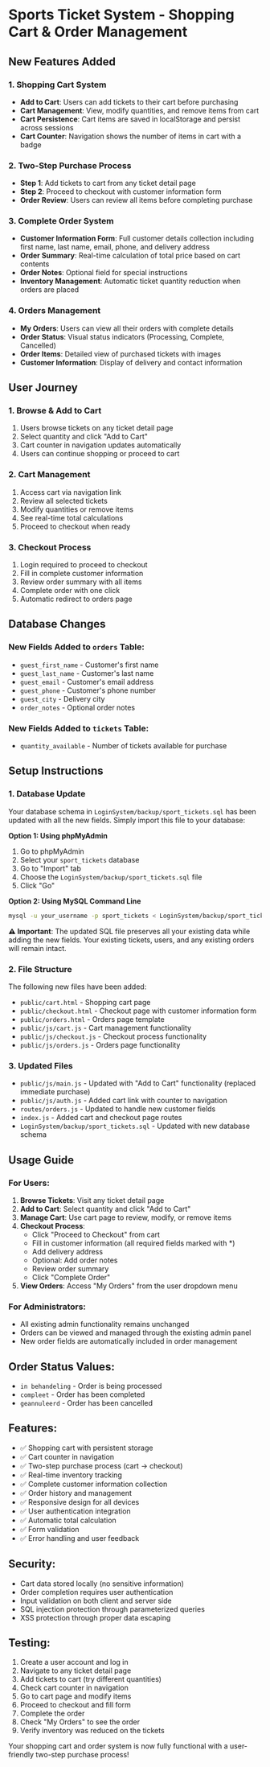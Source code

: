 # Sports Ticket System - Shopping Cart & Order Management

## New Features Added

### 1. Shopping Cart System
- **Add to Cart**: Users can add tickets to their cart before purchasing
- **Cart Management**: View, modify quantities, and remove items from cart
- **Cart Persistence**: Cart items are saved in localStorage and persist across sessions
- **Cart Counter**: Navigation shows the number of items in cart with a badge

### 2. Two-Step Purchase Process
- **Step 1**: Add tickets to cart from any ticket detail page
- **Step 2**: Proceed to checkout with customer information form
- **Order Review**: Users can review all items before completing purchase

### 3. Complete Order System
- **Customer Information Form**: Full customer details collection including first name, last name, email, phone, and delivery address
- **Order Summary**: Real-time calculation of total price based on cart contents
- **Order Notes**: Optional field for special instructions
- **Inventory Management**: Automatic ticket quantity reduction when orders are placed

### 4. Orders Management
- **My Orders**: Users can view all their orders with complete details
- **Order Status**: Visual status indicators (Processing, Complete, Cancelled)
- **Order Items**: Detailed view of purchased tickets with images
- **Customer Information**: Display of delivery and contact information

## User Journey

### 1. Browse & Add to Cart
1. Users browse tickets on any ticket detail page
2. Select quantity and click "Add to Cart"
3. Cart counter in navigation updates automatically
4. Users can continue shopping or proceed to cart

### 2. Cart Management
1. Access cart via navigation link
2. Review all selected tickets
3. Modify quantities or remove items
4. See real-time total calculations
5. Proceed to checkout when ready

### 3. Checkout Process
1. Login required to proceed to checkout
2. Fill in complete customer information
3. Review order summary with all items
4. Complete order with one click
5. Automatic redirect to orders page

## Database Changes

### New Fields Added to `orders` Table:
- `guest_first_name` - Customer's first name
- `guest_last_name` - Customer's last name  
- `guest_email` - Customer's email address
- `guest_phone` - Customer's phone number
- `guest_city` - Delivery city
- `order_notes` - Optional order notes

### New Fields Added to `tickets` Table:
- `quantity_available` - Number of tickets available for purchase

## Setup Instructions

### 1. Database Update
Your database schema in `LoginSystem/backup/sport_tickets.sql` has been updated with all the new fields. Simply import this file to your database:

**Option 1: Using phpMyAdmin**
1. Go to phpMyAdmin
2. Select your `sport_tickets` database
3. Go to "Import" tab
4. Choose the `LoginSystem/backup/sport_tickets.sql` file
5. Click "Go"

**Option 2: Using MySQL Command Line**
```bash
mysql -u your_username -p sport_tickets < LoginSystem/backup/sport_tickets.sql
```

**⚠️ Important**: The updated SQL file preserves all your existing data while adding the new fields. Your existing tickets, users, and any existing orders will remain intact.

### 2. File Structure
The following new files have been added:
- `public/cart.html` - Shopping cart page
- `public/checkout.html` - Checkout page with customer information form
- `public/orders.html` - Orders page template
- `public/js/cart.js` - Cart management functionality
- `public/js/checkout.js` - Checkout process functionality
- `public/js/orders.js` - Orders page functionality

### 3. Updated Files
- `public/js/main.js` - Updated with "Add to Cart" functionality (replaced immediate purchase)
- `public/js/auth.js` - Added cart link with counter to navigation
- `routes/orders.js` - Updated to handle new customer fields
- `index.js` - Added cart and checkout page routes
- `LoginSystem/backup/sport_tickets.sql` - Updated with new database schema

## Usage Guide

### For Users:
1. **Browse Tickets**: Visit any ticket detail page
2. **Add to Cart**: Select quantity and click "Add to Cart"
3. **Manage Cart**: Use cart page to review, modify, or remove items
4. **Checkout Process**:
   - Click "Proceed to Checkout" from cart
   - Fill in customer information (all required fields marked with *)
   - Add delivery address
   - Optional: Add order notes
   - Review order summary
   - Click "Complete Order"
5. **View Orders**: Access "My Orders" from the user dropdown menu

### For Administrators:
- All existing admin functionality remains unchanged
- Orders can be viewed and managed through the existing admin panel
- New order fields are automatically included in order management

## Order Status Values:
- `in behandeling` - Order is being processed
- `compleet` - Order has been completed
- `geannuleerd` - Order has been cancelled

## Features:
- ✅ Shopping cart with persistent storage
- ✅ Cart counter in navigation
- ✅ Two-step purchase process (cart → checkout)
- ✅ Real-time inventory tracking
- ✅ Complete customer information collection
- ✅ Order history and management
- ✅ Responsive design for all devices
- ✅ User authentication integration
- ✅ Automatic total calculation
- ✅ Form validation
- ✅ Error handling and user feedback

## Security:
- Cart data stored locally (no sensitive information)
- Order completion requires user authentication
- Input validation on both client and server side
- SQL injection protection through parameterized queries
- XSS protection through proper data escaping

## Testing:
1. Create a user account and log in
2. Navigate to any ticket detail page
3. Add tickets to cart (try different quantities)
4. Check cart counter in navigation
5. Go to cart page and modify items
6. Proceed to checkout and fill form
7. Complete the order
8. Check "My Orders" to see the order
9. Verify inventory was reduced on the tickets

Your shopping cart and order system is now fully functional with a user-friendly two-step purchase process! 